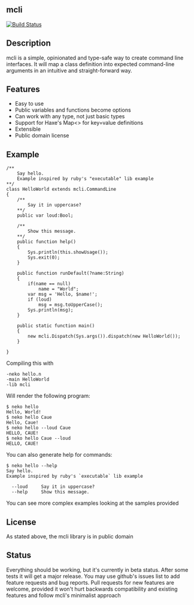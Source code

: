 ## mcli

[![Build Status](https://travis-ci.org/waneck/mcli.svg?branch=master)](https://travis-ci.org/waneck/mcli)

## Description
mcli is a simple, opinionated and type-safe way to create command line interfaces.
It will map a class definition into expected command-line arguments in an intuitive and straight-forward way.

## Features
* Easy to use
* Public variables and functions become options
* Can work with any type, not just basic types
* Support for Haxe's Map<> for key=value definitions
* Extensible
* Public domain license

## Example

```
/**
	Say hello.
	Example inspired by ruby's "executable" lib example
**/
class HelloWorld extends mcli.CommandLine
{
	/**
		Say it in uppercase?
	**/
	public var loud:Bool;

	/**
		Show this message.
	**/
	public function help()
	{
		Sys.println(this.showUsage());
		Sys.exit(0);
	}

	public function runDefault(?name:String)
	{
		if(name == null)
			name = "World";
		var msg = 'Hello, $name!';
		if (loud)
			msg = msg.toUpperCase();
		Sys.println(msg);
	}

	public static function main()
	{
		new mcli.Dispatch(Sys.args()).dispatch(new HelloWorld());
	}

}
```

Compiling this with
```
-neko hello.n
-main HelloWorld
-lib mcli
```

Will render the following program:
```
$ neko hello
Hello, World!
$ neko hello Caue
Hello, Caue!
$ neko hello --loud Caue
HELLO, CAUE!
$ neko hello Caue --loud
HELLO, CAUE!
```

You can also generate help for commands:
```
$ neko hello --help
Say hello. 
Example inspired by ruby's `executable` lib example

  --loud     Say it in uppercase?
  --help     Show this message.
```

You can see more complex examples looking at the samples provided

## License
As stated above, the mcli library is in public domain

## Status
Everything should be working, but it's currently in beta status.
After some tests it will get a major release. You may use github's issues list to add feature requests and bug reports.
Pull requests for new features are welcome, provided it won't hurt backwards compatibility and existing features and follow mcli's minimalist approach
